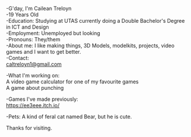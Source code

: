 -G'day, I'm Cailean Treloyn  
-19 Years Old  
-Education: Studying at UTAS currently doing a Double Bachelor's Degree in ICT and Design  
-Employment: Unemployed but looking  
-Pronouns: They/them  
-About me: I like making things, 3D Models, modelkits, projects, video games and I want to get better.  
-Contact:   
  caltreloyn1@gmail.com  

-What I'm working on:  
A video game calculator for one of my favourite games  
A game about punching  

-Games I've made previously:  
https://ee3eee.itch.io/  


-Pets: A kind of feral cat named Bear, but he is cute.   


Thanks for visiting.   

<!---
caileantreloyn/caileantreloyn is a ✨ special ✨ repository because its `README.md` (this file) appears on your GitHub profile.
You can click the Preview link to take a look at your changes.
--->
